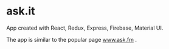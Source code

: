 # ask.it
App created with React, Redux, Express, Firebase, Material UI.

The app is similar to the popular page www.ask.fm .
